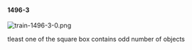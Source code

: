 #### 1496-3
![train-1496-3-0.png](https://github.com/lil-lab/nlvr/raw/master/nlvr/train/images/30/train-1496-3-0.png "train-1496-3-0.png")

tleast one of the square box contains odd number of objects